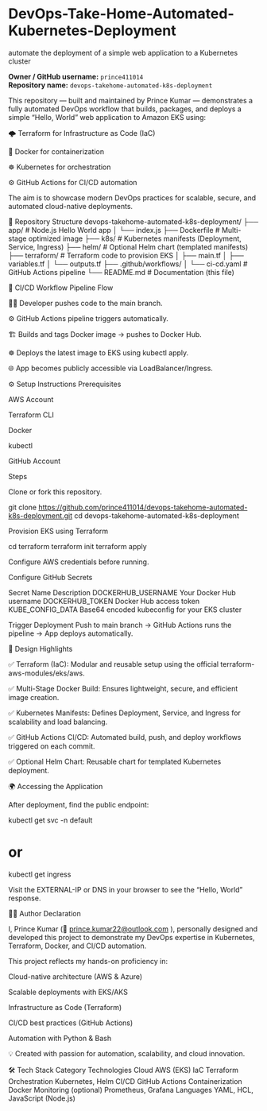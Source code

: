 # DevOps-Take-Home-Automated-Kubernetes-Deployment
automate the deployment of a simple web application to a Kubernetes cluster

**Owner / GitHub username:** `prince411014`  
**Repository name:** `devops-takehome-automated-k8s-deployment`

This repository — built and maintained by Prince Kumar
 — demonstrates a fully automated DevOps workflow that builds, packages, and deploys a simple “Hello, World” web application to Amazon EKS using:

🌩️ Terraform for Infrastructure as Code (IaC)

🐳 Docker for containerization

☸️ Kubernetes for orchestration

⚙️ GitHub Actions for CI/CD automation

The aim is to showcase modern DevOps practices for scalable, secure, and automated cloud-native deployments.

🧩 Repository Structure
devops-takehome-automated-k8s-deployment/
├── app/                    # Node.js Hello World app
│   └── index.js
├── Dockerfile              # Multi-stage optimized image
├── k8s/                    # Kubernetes manifests (Deployment, Service, Ingress)
├── helm/                   # Optional Helm chart (templated manifests)
├── terraform/              # Terraform code to provision EKS
│   ├── main.tf
│   ├── variables.tf
│   └── outputs.tf
├── .github/workflows/
│   └── ci-cd.yaml          # GitHub Actions pipeline
└── README.md               # Documentation (this file)

🔄 CI/CD Workflow
Pipeline Flow

👨‍💻 Developer pushes code to the main branch.

⚙️ GitHub Actions pipeline triggers automatically.

🏗️ Builds and tags Docker image → pushes to Docker Hub.

☸️ Deploys the latest image to EKS using kubectl apply.

🌐 App becomes publicly accessible via LoadBalancer/Ingress.

⚙️ Setup Instructions
Prerequisites

AWS Account

Terraform CLI

Docker

kubectl

GitHub Account

Steps

Clone or fork this repository.

git clone https://github.com/prince411014/devops-takehome-automated-k8s-deployment.git
cd devops-takehome-automated-k8s-deployment


Provision EKS using Terraform

cd terraform
terraform init
terraform apply


Configure AWS credentials before running.

Configure GitHub Secrets

Secret Name	Description
DOCKERHUB_USERNAME	Your Docker Hub username
DOCKERHUB_TOKEN	Docker Hub access token
KUBE_CONFIG_DATA	Base64 encoded kubeconfig for your EKS cluster

Trigger Deployment
Push to main branch → GitHub Actions runs the pipeline → App deploys automatically.

🧠 Design Highlights

✅ Terraform (IaC):
Modular and reusable setup using the official terraform-aws-modules/eks/aws.

✅ Multi-Stage Docker Build:
Ensures lightweight, secure, and efficient image creation.

✅ Kubernetes Manifests:
Defines Deployment, Service, and Ingress for scalability and load balancing.

✅ GitHub Actions CI/CD:
Automated build, push, and deploy workflows triggered on each commit.

✅ Optional Helm Chart:
Reusable chart for templated Kubernetes deployment.

🌍 Accessing the Application

After deployment, find the public endpoint:

kubectl get svc -n default
# or
kubectl get ingress


Visit the EXTERNAL-IP or DNS in your browser to see the “Hello, World” response.

👨‍💻 Author Declaration

I, Prince Kumar (📧 prince.kumar22@outlook.com
),
personally designed and developed this project to demonstrate my DevOps expertise in Kubernetes, Terraform, Docker, and CI/CD automation.

This project reflects my hands-on proficiency in:

Cloud-native architecture (AWS & Azure)

Scalable deployments with EKS/AKS

Infrastructure as Code (Terraform)

CI/CD best practices (GitHub Actions)

Automation with Python & Bash

💡 Created with passion for automation, scalability, and cloud innovation.

🛠️ Tech Stack
Category	Technologies
Cloud	AWS (EKS)
IaC	Terraform
Orchestration	Kubernetes, Helm
CI/CD	GitHub Actions
Containerization	Docker
Monitoring (optional)	Prometheus, Grafana
Languages	YAML, HCL, JavaScript (Node.js)
